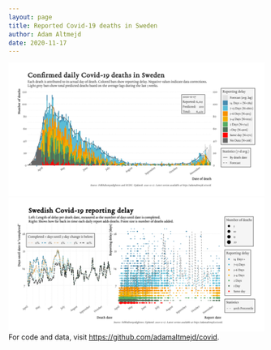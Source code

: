 ```yaml
---
layout: page
title: Reported Covid-19 deaths in Sweden
author: Adam Altmejd
date: 2020-11-17
---
```


![Graph of Swedish Covid-19 deaths with reporting delay.](deaths_lag_sweden_2020-11-17.png "Swedish Covid-19 deaths.")
![Graph of Swedish Covid-19 reporting delay in daily deaths.](lag_trend_sweden_2020-11-17.png "Trend in Swedish Covid-19 mortality reporting delay.")
For code and data, visit <https://github.com/adamaltmejd/covid>.
